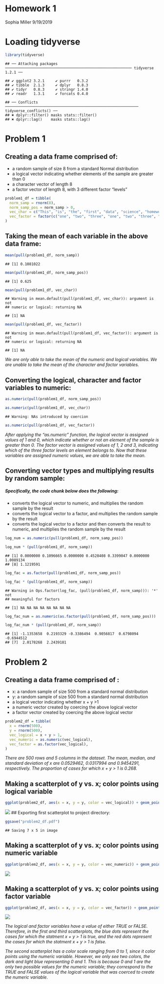 Homework 1
================
Sophia Miller
9/19/2019

# Loading tidyverse

``` r
library(tidyverse)
```

    ## ── Attaching packages ────────────────────────────────────────────────────────── tidyverse 1.2.1 ──

    ## ✔ ggplot2 3.2.1     ✔ purrr   0.3.2
    ## ✔ tibble  2.1.3     ✔ dplyr   0.8.3
    ## ✔ tidyr   0.8.3     ✔ stringr 1.4.0
    ## ✔ readr   1.3.1     ✔ forcats 0.4.0

    ## ── Conflicts ───────────────────────────────────────────────────────────── tidyverse_conflicts() ──
    ## ✖ dplyr::filter() masks stats::filter()
    ## ✖ dplyr::lag()    masks stats::lag()

# Problem 1

## Creating a data frame comprised of:

  - a random sample of size 8 from a standard Normal distribution
  - a logical vector indicating whether elements of the sample are
    greater than 0
  - a character vector of length 8
  - a factor vector of length 8, with 3 different factor “levels”

<!-- end list -->

``` r
problem1_df = tibble(
  norm_samp = rnorm(8),
  norm_samp_pos = norm_samp > 0,
  vec_char = c("This", "is", "the", "first", "data", "science", "homework", "assignment"),
  vec_factor = factor(c("one", "two", "three", "one", "two", "three", "one", "two"))
)
```

## Taking the mean of each variable in the above data frame:

``` r
mean(pull(problem1_df, norm_samp))
```

    ## [1] 0.1081022

``` r
mean(pull(problem1_df, norm_samp_pos))
```

    ## [1] 0.625

``` r
mean(pull(problem1_df, vec_char))
```

    ## Warning in mean.default(pull(problem1_df, vec_char)): argument is not
    ## numeric or logical: returning NA

    ## [1] NA

``` r
mean(pull(problem1_df, vec_factor))
```

    ## Warning in mean.default(pull(problem1_df, vec_factor)): argument is not
    ## numeric or logical: returning NA

    ## [1] NA

*We are only able to take the mean of the numeric and logical variables.
We are unable to take the mean of the character and factor variables.*

## Converting the logical, character and factor variables to numeric:

``` r
as.numeric(pull(problem1_df, norm_samp_pos))

as.numeric(pull(problem1_df, vec_char))
```

    ## Warning: NAs introduced by coercion

``` r
as.numeric(pull(problem1_df, vec_factor))
```

*After applying the “as.numeric” function, the logical vector is
assigned values of 1 and 0, which indicate whether or not an element of
the sample is greater than 0. The factor vector is assigned values of 1,
2 and 3, indicating which of the three factor levels an element belongs
to. Now that these variables are assigned numeric values, we are able to
take the mean.*

## Converting vector types and multiplying results by random sample:

##### Specifically, the code chunk below does the following:

  - converts the logical vector to numeric, and multiplies the random
    sample by the result
  - converts the logical vector to a factor, and multiplies the random
    sample by the result
  - converts the logical vector to a factor and then converts the result
    to numeric, and multiplies the random sample by the result

<!-- end list -->

``` r
log_num = as.numeric(pull(problem1_df, norm_samp_pos))

log_num * (pull(problem1_df, norm_samp))
```

    ## [1] 0.0000000 0.1096665 0.0000000 0.4528408 0.3399047 0.0000000 1.0089134
    ## [8] 1.1219591

``` r
log_fac = as.factor(pull(problem1_df, norm_samp_pos))

log_fac * (pull(problem1_df, norm_samp))
```

    ## Warning in Ops.factor(log_fac, (pull(problem1_df, norm_samp))): '*' not
    ## meaningful for factors

    ## [1] NA NA NA NA NA NA NA NA

``` r
log_fac_num = as.numeric(as.factor(pull(problem1_df, norm_samp_pos)))

log_fac_num * (pull(problem1_df, norm_samp))
```

    ## [1] -1.1353658  0.2193329 -0.3386494  0.9056817  0.6798094 -0.6944512
    ## [7]  2.0178268  2.2439181

# Problem 2

## Creating a data frame comprised of :

  - x: a random sample of size 500 from a standard normal distribution
  - y: a random sample of size 500 from a standard normal distribution
  - a logical vector indicating whether x + y \>1
  - a numeric vector created by coercing the above logical vector
  - a factor vector created by coercing the above logical vector

<!-- end list -->

``` r
problem2_df = tibble(
  x = rnorm(500),
  y = rnorm(500),
  vec_logical = x + y > 1,
  vec_numeric = as.numeric(vec_logical),
  vec_factor = as.factor(vec_logical),
)
```

*There are 500 rows and 5 columns in the dataset. The mean, median, and
standard deviation of x are 0.0529462, 0.0317994 and 0.9454291,
respectively. The proportion of cases for which x + y \> 1 is
0.268.*

## Making a scatterplot of y vs. x; color points using logical variable

``` r
ggplot(problem2_df, aes(x = x, y = y, color = vec_logical)) + geom_point()
```

![](p8105_hw1_sm4594_files/figure-gfm/unnamed-chunk-2-1.png)<!-- -->
\#\# Exporting first scatterplot to project
directory:

``` r
ggsave("problem2_df.pdf")
```

    ## Saving 7 x 5 in image

## Making a scatterplot of y vs. x; color points using numeric variable

``` r
ggplot(problem2_df, aes(x = x, y = y, color = vec_numeric)) + geom_point()
```

![](p8105_hw1_sm4594_files/figure-gfm/unnamed-chunk-4-1.png)<!-- -->

## Making a scatterplot of y vs. x; color points using factor variable

``` r
ggplot(problem2_df, aes(x = x, y = y, color = vec_factor)) + geom_point()
```

![](p8105_hw1_sm4594_files/figure-gfm/unnamed-chunk-5-1.png)<!-- -->

*The logical and factor variables have a value of either TRUE or FALSE.
Therefore, in the first and third scatterplots, the blue dots represent
the cases for which the statment x + y \> 1 is true, and the red dots
represent the cases for which the statment x + y \> 1 is false.*

*The second scatterplot has a color scale ranging from 0 to 1, since it
color points using the numeric variable. However, we only see two
colors, the dark and light blue representing 0 and 1. This is because 0
and 1 are the only two possible values for the numeric variable; they
correspond to the TRUE and FALSE values of the logical variable that was
coerced to create the numeric variable.*
